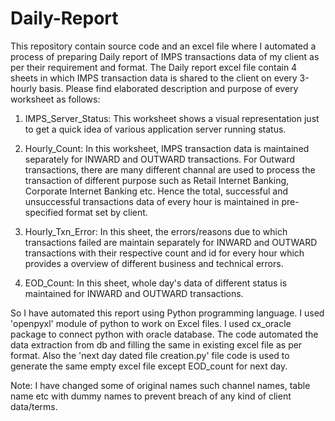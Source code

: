 # Daily-Report
This repository contain source code and an excel file where I automated a process of preparing Daily report of IMPS transactions data 
of my client as per their requirement and format.
The Daily report excel file contain 4 sheets in which IMPS transaction data is shared to the client on every 3-hourly basis. Please find
elaborated description and purpose of every worksheet as follows:
1. IMPS_Server_Status:  This worksheet shows a visual representation just to get a quick idea of various application server running status.

2. Hourly_Count: In this worksheet, IMPS transaction data is maintained separately for INWARD and OUTWARD transactions. For Outward transactions,
there are many different channal are used to process the transaction of different purpose such as Retail Internet Banking,  Corporate Internet
Banking etc. Hence the total, successful and unsuccessful transactions data of every hour is maintained in pre-specified format set by client.

3. Hourly_Txn_Error: In this sheet, the errors/reasons due to which transactions failed are maintain separately for INWARD and OUTWARD transactions
with their respective count and id for every hour which provides a overview of different business and technical errors.

4. EOD_Count: In this sheet, whole day's data of different status is maintained for INWARD and OUTWARD transactions.

So I have automated this report using Python programming language. I used 'openpyxl' module of python to work on Excel files. I used 
cx_oracle package to connect python with oracle database. The code automated the data extraction from db and filling the same in existing 
excel file as per format. Also the 'next day dated file creation.py' file code is used to generate the same empty excel file except 
EOD_count for next day.

Note: I have changed some of original names such channel names, table name etc with dummy names to prevent breach of any kind of client
data/terms. 
